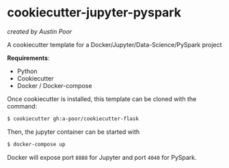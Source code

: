 # cookiecutter-jupyter-pyspark

_created by Austin Poor_

A cookiecutter template for a Docker/Jupyter/Data-Science/PySpark project

__Requirements__:
* Python
* Cookiecutter
* Docker / Docker-compose

Once cookiecutter is installed, this template can be cloned with the command:
```bash
$ cookiecutter gh:a-poor/cookiecutter-flask
```

Then, the jupyter container can be started with
```bash
$ docker-compose up
```

Docker will expose port `8888` for Jupyter and port `4040` for PySpark.
